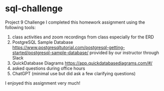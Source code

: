 # sql-challenge
 Project 9 Challenge
I completed this homework assignment using the following tools:
1) class activities and zoom recordings from class especially for the ERD 
2) PostgreSQL Sample Database https://www.postgresqltutorial.com/postgresql-getting-started/postgresql-sample-database/
   provided by our instructor through Slack
3) QuickDatabase Diagrams https://app.quickdatabasediagrams.com/#/
4) asked questions during office hours
5) ChatGPT (minimal use but did ask a few clarifying questions)

I enjoyed this assignment very much!  

